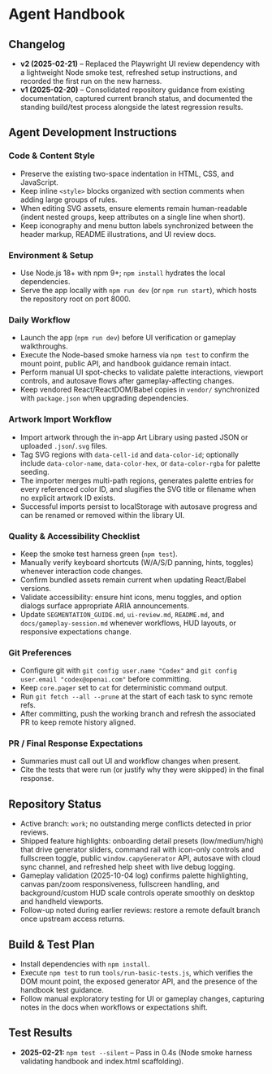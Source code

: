 # Agent Handbook

## Changelog
- **v2 (2025-02-21)** – Replaced the Playwright UI review dependency with a lightweight Node smoke test, refreshed setup instructions, and recorded the first run on the new harness.
- **v1 (2025-02-20)** – Consolidated repository guidance from existing documentation, captured current branch status, and documented the standing build/test process alongside the latest regression results.

## Agent Development Instructions

### Code & Content Style
- Preserve the existing two-space indentation in HTML, CSS, and JavaScript.
- Keep inline `<style>` blocks organized with section comments when adding large groups of rules.
- When editing SVG assets, ensure elements remain human-readable (indent nested groups, keep attributes on a single line when short).
- Keep iconography and menu button labels synchronized between the header markup, README illustrations, and UI review docs.

### Environment & Setup
- Use Node.js 18+ with npm 9+; `npm install` hydrates the local dependencies.
- Serve the app locally with `npm run dev` (or `npm run start`), which hosts the repository root on port 8000.

### Daily Workflow
- Launch the app (`npm run dev`) before UI verification or gameplay walkthroughs.
- Execute the Node-based smoke harness via `npm test` to confirm the mount point, public API, and handbook guidance remain intact.
- Perform manual UI spot-checks to validate palette interactions, viewport controls, and autosave flows after gameplay-affecting changes.
- Keep vendored React/ReactDOM/Babel copies in `vendor/` synchronized with `package.json` when upgrading dependencies.

### Artwork Import Workflow
- Import artwork through the in-app Art Library using pasted JSON or uploaded `.json`/`.svg` files.
- Tag SVG regions with `data-cell-id` and `data-color-id`; optionally include `data-color-name`, `data-color-hex`, or `data-color-rgba` for palette seeding.
- The importer merges multi-path regions, generates palette entries for every referenced color ID, and slugifies the SVG title or filename when no explicit artwork ID exists.
- Successful imports persist to localStorage with autosave progress and can be renamed or removed within the library UI.

### Quality & Accessibility Checklist
- Keep the smoke test harness green (`npm test`).
- Manually verify keyboard shortcuts (W/A/S/D panning, hints, toggles) whenever interaction code changes.
- Confirm bundled assets remain current when updating React/Babel versions.
- Validate accessibility: ensure hint icons, menu toggles, and option dialogs surface appropriate ARIA announcements.
- Update `SEGMENTATION_GUIDE.md`, `ui-review.md`, `README.md`, and `docs/gameplay-session.md` whenever workflows, HUD layouts, or responsive expectations change.

### Git Preferences
- Configure git with `git config user.name "Codex"` and `git config user.email "codex@openai.com"` before committing.
- Keep `core.pager` set to `cat` for deterministic command output.
- Run `git fetch --all --prune` at the start of each task to sync remote refs.
- After committing, push the working branch and refresh the associated PR to keep remote history aligned.

### PR / Final Response Expectations
- Summaries must call out UI and workflow changes when present.
- Cite the tests that were run (or justify why they were skipped) in the final response.

## Repository Status
- Active branch: `work`; no outstanding merge conflicts detected in prior reviews.
- Shipped feature highlights: onboarding detail presets (low/medium/high) that drive generator sliders, command rail with icon-only controls and fullscreen toggle, public `window.capyGenerator` API, autosave with cloud sync channel, and refreshed help sheet with live debug logging.
- Gameplay validation (2025-10-04 log) confirms palette highlighting, canvas pan/zoom responsiveness, fullscreen handling, and background/custom HUD scale controls operate smoothly on desktop and handheld viewports.
- Follow-up noted during earlier reviews: restore a remote default branch once upstream access returns.

## Build & Test Plan
- Install dependencies with `npm install`.
- Execute `npm test` to run `tools/run-basic-tests.js`, which verifies the DOM mount point, the exposed generator API, and the presence of the handbook test guidance.
- Follow manual exploratory testing for UI or gameplay changes, capturing notes in the docs when workflows or expectations shift.

## Test Results
- **2025-02-21:** `npm test --silent` – Pass in 0.4s (Node smoke harness validating handbook and index.html scaffolding).

